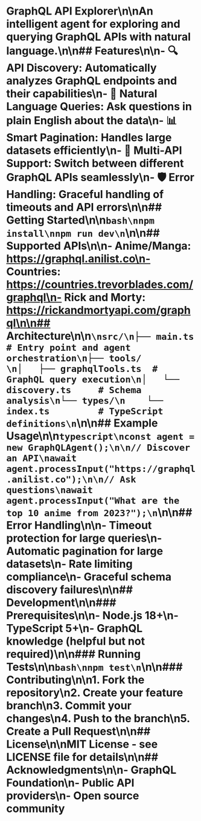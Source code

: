 # GraphQL API Explorer\n\nAn intelligent agent for exploring and querying GraphQL APIs with natural language.\n\n## Features\n\n- 🔍 **API Discovery**: Automatically analyzes GraphQL endpoints and their capabilities\n- 💬 **Natural Language Queries**: Ask questions in plain English about the data\n- 📊 **Smart Pagination**: Handles large datasets efficiently\n- 🔄 **Multi-API Support**: Switch between different GraphQL APIs seamlessly\n- 🛡️ **Error Handling**: Graceful handling of timeouts and API errors\n\n## Getting Started\n\n```bash\nnpm install\nnpm run dev\n```\n\n## Supported APIs\n\n- **Anime/Manga**: https://graphql.anilist.co\n- **Countries**: https://countries.trevorblades.com/graphql\n- **Rick and Morty**: https://rickandmortyapi.com/graphql\n\n## Architecture\n\n```\nsrc/\n├── main.ts              # Entry point and agent orchestration\n├── tools/              \n│   ├── graphqlTools.ts  # GraphQL query execution\n│   └── discovery.ts     # Schema analysis\n└── types/\n    └── index.ts         # TypeScript definitions\n```\n\n## Example Usage\n\n```typescript\nconst agent = new GraphQLAgent();\n\n// Discover an API\nawait agent.processInput("https://graphql.anilist.co");\n\n// Ask questions\nawait agent.processInput("What are the top 10 anime from 2023?");\n```\n\n## Error Handling\n\n- Timeout protection for large queries\n- Automatic pagination for large datasets\n- Rate limiting compliance\n- Graceful schema discovery failures\n\n## Development\n\n### Prerequisites\n\n- Node.js 18+\n- TypeScript 5+\n- GraphQL knowledge (helpful but not required)\n\n### Running Tests\n\n```bash\nnpm test\n```\n\n### Contributing\n\n1. Fork the repository\n2. Create your feature branch\n3. Commit your changes\n4. Push to the branch\n5. Create a Pull Request\n\n## License\n\nMIT License - see LICENSE file for details\n\n## Acknowledgments\n\n- GraphQL Foundation\n- Public API providers\n- Open source community
